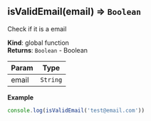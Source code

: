 <a name="isValidEmail"></a>

## isValidEmail(email) ⇒ <code>Boolean</code>
Check if it is a email

**Kind**: global function  
**Returns**: <code>Boolean</code> - Boolean  

| Param | Type |
| --- | --- |
| email | <code>String</code> | 

**Example**  
```js
console.log(isValidEmail('test@email.com'))
```
